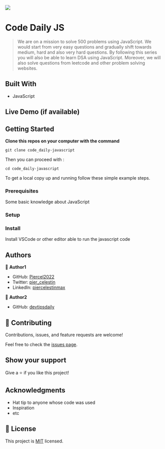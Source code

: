 ![](https://img.shields.io/badge/Microverse-blueviolet)

# Code Daily JS

> We are on a mission to solve 500 problems using JavaScript. We would start from very easy questions and gradually shift towards medium, hard and also very hard questions. By following this series you will also be able to learn DSA using JavaScript. Moreover, we will also solve questions from leetcode and other problem solving websites.


## Built With

- JavaScript

## Live Demo (if available)



## Getting Started

**Clone this repos on your computer with the command**
```
git clone code_daily-javascript
```
Then you can proceed with :
```
cd code_daily-javascript
```


To get a local copy up and running follow these simple example steps.

### Prerequisites
Some basic knowledge about JavaScript
### Setup

### Install
Install VSCode or other editor able to run the javascript code


## Authors

👤 **Author1**

- GitHub: [Piercel2022](https://github.com/Piercel2022)
- Twitter: [pier_celestin](https://twitter.com/pier_celestin)
- LinkedIn: [piercelestinmax](https://linkedin.com/in/piercelestinmax)

👤 **Author2**

- GitHub: [devtipsdaily](https://github.com/devtipsdaily)

## 🤝 Contributing

Contributions, issues, and feature requests are welcome!

Feel free to check the [issues page](../../issues/).

## Show your support

Give a ⭐️ if you like this project!

## Acknowledgments

- Hat tip to anyone whose code was used
- Inspiration
- etc

## 📝 License

This project is [MIT](./LICENSE) licensed.


